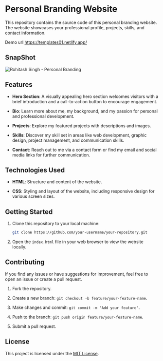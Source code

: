 # Personal Branding Website
This repository contains the source code of this personal branding website. The website showcases your professional profile, projects, skills, and contact information.

Demo url https://templates01.netlify.app/
## SnapShot

![Rohitash Singh - Personal Branding](https://github.com/Rohitashsingh89/portfolio-template/assets/93479842/e82f33db-cccb-4840-a001-363d44d68e5c)

## Features

- **Hero Section**: A visually appealing hero section welcomes visitors with a brief introduction and a call-to-action button to encourage engagement.

- **Bio**: Learn more about me, my background, and my passion for personal and professional development.

- **Projects**: Explore my featured projects with descriptions and images.

- **Skills**: Discover my skill set in areas like web development, graphic design, project management, and communication skills.

- **Contact**: Reach out to me via a contact form or find my email and social media links for further communication.

## Technologies Used

- **HTML**: Structure and content of the website.

- **CSS**: Styling and layout of the website, including responsive design for various screen sizes.

## Getting Started

1. Clone this repository to your local machine:

   ```bash
   git clone https://github.com/your-username/your-repository.git
   ```

2. Open the `index.html` file in your web browser to view the website locally.


## Contributing

If you find any issues or have suggestions for improvement, feel free to open an issue or create a pull request.

1. Fork the repository.

2. Create a new branch: `git checkout -b feature/your-feature-name`.

3. Make changes and commit: `git commit -m 'Add your feature'`.

4. Push to the branch: `git push origin feature/your-feature-name`.

5. Submit a pull request.

## License

This project is licensed under the [MIT License](LICENSE).
